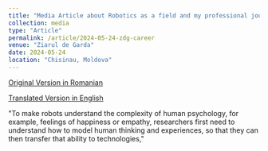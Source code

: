 ```yaml
---
title: "Media Article about Robotics as a field and my professional journey"
collection: media
type: "Article"
permalink: /article/2024-05-24-zdg-career
venue: "Ziarul de Garda"
date: 2024-05-24
location: "Chisinau, Moldova"
---
```


[Original Version in Romanian](https://www.zdg.md/reporter-special/oameni/oameni-tanara-din-r-moldova-absolventa-a-harvard-si-angajata-la-o-companie-cu-renume-mondial-cred-ca-exista-talent-imens-in-domeniul-tehnologiilor-in-r-moldova-care-merita-explorat/)


[Translated Version in English](https://www.zdg.md/reporter-special/oameni/oameni-tanara-din-r-moldova-absolventa-a-harvard-si-angajata-la-o-companie-cu-renume-mondial-cred-ca-exista-talent-imens-in-domeniul-tehnologiilor-in-r-moldova-care-merita-explorat/)

"To make robots understand the complexity of human psychology, for example, feelings of
happiness or empathy, researchers first need to understand how to model human thinking
and experiences, so that they can then transfer that ability to technologies,"

<!-- ![Image](../images/gala.png) -->

